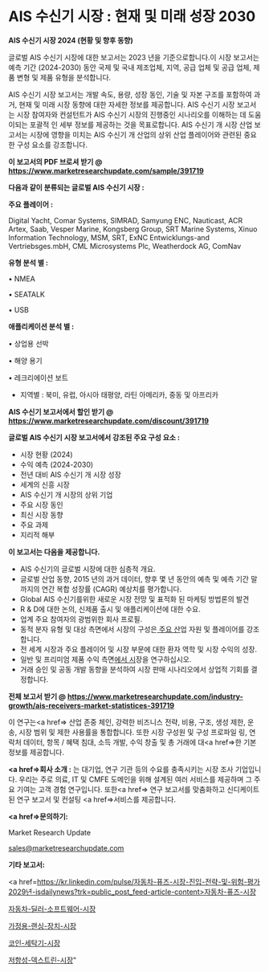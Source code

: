 # AIS 수신기 시장 : 현재 및 미래 성장 2030

<strong>AIS 수신기 시장 2024 (현황 및 향후 동향)</strong>

글로벌 AIS 수신기 시장에 대한 보고서는 2023 년을 기준으로합니다.이 시장 보고서는 예측 기간 (2024-2030) 동안 국제 및 국내 제조업체, 지역, 공급 업체 및 공급 업체, 제품 변형 및 제품 유형을 분석합니다.

AIS 수신기 시장 보고서는 개발 속도, 용량, 성장 동인, 기술 및 자본 구조를 포함하여 과거, 현재 및 미래 시장 동향에 대한 자세한 정보를 제공합니다. AIS 수신기 시장 보고서는 시장 참여자와 컨설턴트가 AIS 수신기 시장의 진행중인 시나리오를 이해하는 데 도움이되는 포괄적 인 세부 정보를 제공하는 것을 목표로합니다. AIS 수신기 개 시장 산업 보고서는 시장에 영향을 미치는 AIS 수신기 개 산업의 상위 산업 플레이어와 관련된 중요한 구성 요소를 강조합니다.



<strong>이 보고서의 PDF 브로셔 받기 @ <a href=https://www.marketresearchupdate.com/sample/391719>https://www.marketresearchupdate.com/sample/391719</a></strong>



<strong>다음과 같이 분류되는 글로벌 AIS 수신기 시장 :</strong>



<strong>주요 플레이어 :</strong>

Digital Yacht, Comar Systems, SIMRAD, Samyung ENC, Nauticast, ACR Artex, Saab, Vesper Marine, Kongsberg Group, SRT Marine Systems, Xinuo Information Technology, MSM, SRT, ExNC Entwicklungs-and Vertriebsges.mbH, CML Microsystems Plc, Weatherdock AG, ComNav



<strong>유형 분석 별 :</strong>

• NMEA

• SEATALK

• USB



<strong>애플리케이션 분석 별 :</strong>

• 상업용 선박

• 해양 용기

• 레크리에이션 보트

<ul>
  <li>지역별 : 북미, 유럽, 아시아 태평양, 라틴 아메리카, 중동 및 아프리카</li>
</ul>


<strong>AIS 수신기 보고서에서 할인 받기 @ <a href=https://www.marketresearchupdate.com/discount/391719>https://www.marketresearchupdate.com/discount/391719</a></strong>



<strong>글로벌 AIS 수신기 시장 보고서에서 강조된 주요 구성 요소 :</strong>
<ul>
  <li>시장 현황 (2024)</li>
  <li>수익 예측 (2024-2030)</li>
  <li>전년 대비 AIS 수신기 개 시장 성장</li>
  <li>세계의 신흥 시장</li>
  <li>AIS 수신기 개 시장의 상위 기업</li>
  <li>주요 시장 동인</li>
  <li>최신 시장 동향</li>
  <li>주요 과제</li>
  <li>지리적 해부</li>
</ul>


<strong>이 보고서는 다음을 제공합니다.</strong>
<ul>
  <li>AIS 수신기의 글로벌 시장에 대한 심층적 개요.</li>
  <li>글로벌 산업 동향, 2015 년의 과거 데이터, 향후 몇 년 동안의 예측 및 예측 기간 말까지의 연간 복합 성장률 (CAGR) 예상치를 평가합니다.</li>
  <li>Global AIS 수신기를위한 새로운 시장 전망 및 표적화 된 마케팅 방법론의 발견</li>
  <li>R &amp; D에 대한 논의, 신제품 출시 및 애플리케이션에 대한 수요.</li>
  <li>업계 주요 참여자의 광범위한 회사 프로필.</li>
  <li>동적 분자 유형 및 대상 측면에서 시장의 구성은<a href=> 주요 산</a>업 자원 및 플레이어를 강조합니다.</li>
  <li>전 세계 시장과 주요 플레이어 및 시장 부문에 대한 환자 역학 및 시장 수익의 성장.</li>
  <li>일반 및 프리미엄 제품 수익 측면<a href=>에서 시</a>장을 연구하십시오.</li>
  <li>거래 승인 및 공동 개발 동향을 분석하여 시장 판매 시나리오에서 상업적 기회를 결정합니다.</li>
</ul>



<strong>전체 보고서 받기 @ <a href=https://www.marketresearchupdate.com/industry-growth/ais-receivers-market-statistices-391719>https://www.marketresearchupdate.com/industry-growth/ais-receivers-market-statistices-391719</a></strong>

이 연구는<a href=> 산업 존중</a> 체인, 강력한 비즈니스 전략, 비용, 구조, 생성 제한, 운송, 시장 범위 및 제한 사용률을 통합합니다. 또한 시장 구성원 및 구성 프로파일 링, 연락처 데이터, 항목 / 혜택 침대, 소득 개발, 수익 창출 및 총 거래에 대<a href=>한 기본 </a>정보를 제공합니다.



<strong><a href=>회사 소</a>개 :</strong>
는 대기업, 연구 기관 등의 수요를 충족시키는 시장 조사 기업입니다. 우리는 주로 의료, IT 및 CMFE 도메인을 위해 설계된 여러 서비스를 제공하며 그 주요 기여는 고객 경험 연구입니다. 또한<a href=> 연구 보</a>고서를 맞춤화하고 신디케이트 된 연구 보고서 및 컨설팅 <a href=>서비스</a>를 제공합니다.



<strong><a href=>문의하기:</a></strong>

Market Research Update

sales@marketresearchupdate.com



<strong>기타 보고서:</strong>

<a href=https://kr.linkedin.com/pulse/자동차-퓨즈-시장-진입-전략-및-위험-평가2029년-isdailynews?trk=public_post_feed-article-content>자동차-퓨즈-시장</a>

<a href=https://www.linkedin.com/pulse/자동차-딜러-소프트웨어-시장-세분화-연구-및-목표-고객2029년-market-matrix-musings-analysis/>자동차-딜러-소프트웨어-시장</a>

<a href=https://www.linkedin.com/pulse/가정용-랜싱-장치-시장-진입-전략-및-위험-평가2029년-consumer-connection-chronicles-24--l0bkf/>가정용-랜싱-장치-시장</a>

<a href=https://www.linkedin.com/pulse/코인-세탁기-시장-세분화-연구-및-목표-고객2029년-isdailynews-ltcvf/>코인-세탁기-시장</a>

<a href=https://www.linkedin.com/pulse/저항성-덱스트린-시장-동향-및-성장-전망-consumer-connection-compendium-ana-7desf/>저항성-덱스트린-시장</a>"

